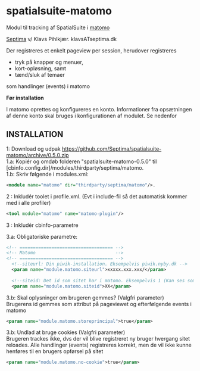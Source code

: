 spatialsuite-matomo
=============================

Modul til tracking af SpatialSuite i [matomo](https://matomo.org/)  

[Septima](http://www.septima.dk) v/ Klavs Pihlkjær. klavsATseptima.dk    

Der registreres et enkelt pageview per session, herudover registreres
* tryk på knapper og menuer,  
* kort-opløsning, samt  
* tænd/sluk af temaer  

som handlinger (events) i matomo
  
  
__Før installation__

I matomo oprettes og konfigureres en konto. Informationer fra opsætningen af denne konto skal bruges i konfigurationen af modulet. Se nedenfor

INSTALLATION
--------------------

1:    Download og udpak https://github.com/Septima/spatialsuite-matomo/archive/0.5.0.zip  
1.a:  Kopiér og omdøb folderen "spatialsuite-matomo-0.5.0" til [cbinfo.config.dir]/modules/thirdparty/septima/matomo.  
1.b:  Skriv følgende i modules.xml:
```xml
<module name="matomo" dir="thirdparty/septima/matomo"/>.
```

2  :  Inkludér toolet i profile.xml. (Evt i include-fil så det automatisk kommer med i alle profiler)
```xml
<tool module="matomo" name="matomo-plugin"/>
```

3  :  Inkludér cbinfo-parametre

3.a:  Obligatoriske parametre:
```xml
<!-- =================================== -->
<!-- Matomo                              -->
<!-- =================================== -->
  <!--siteurl: Din piwik-installation. Eksempelvis piwik.nyby.dk -->
  <param name="module.matomo.siteurl">xxxxx.xxx.xxx/</param>
    
  <!--siteid: Det id som sitet har i matomo. Eksempelvis 1 (Kan ses som 'idSite' når man er inde i matomo)-->
  <param name="module.matomo.siteid">XX</param>
```
3.b:  Skal oplysninger om brugeren gemmes? (Valgfri parameter)  
Brugerens id gemmes som attribut på pageviewet og efterfølgende events i matomo  
```xml
<param name="module.matomo.storeprincipal">true</param>
```

3.b:  Undlad at bruge cookies (Valgfri parameter)  
Brugeren trackes ikke, dvs der vil blive registreret ny bruger hvergang sitet reloades. Alle handlinger (events) registreres korrekt, men de vil ikke kunne henføres til en brugers opførsel på sitet  
```xml
<param name="module.matomo.no-cookie">true</param>
```

